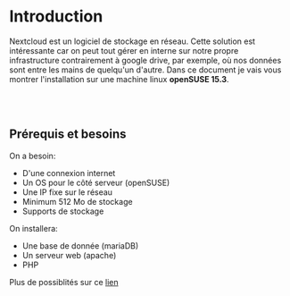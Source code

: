 # Introduction
 
Nextcloud est un logiciel de stockage en réseau. Cette solution est intéressante car on peut tout gérer en interne sur notre propre infrastructure contrairement à google drive, par exemple, où nos données sont entre les mains de quelqu'un d'autre. Dans ce document je vais vous montrer l'installation sur une machine linux **openSUSE 15.3**.

<br><br>
## Prérequis et besoins

On a besoin:
* D'une connexion internet
* Un OS pour le côté serveur (openSUSE)
* Une IP fixe sur le réseau
* Minimum 512 Mo de stockage
* Supports de stockage

On installera:
* Une base de donnée (mariaDB)
* Un serveur web (apache)
* PHP

Plus de possiblités sur ce [lien](https://docs.nextcloud.com/server/latest/admin_manual/installation/system_requirements.html)

<br><br>